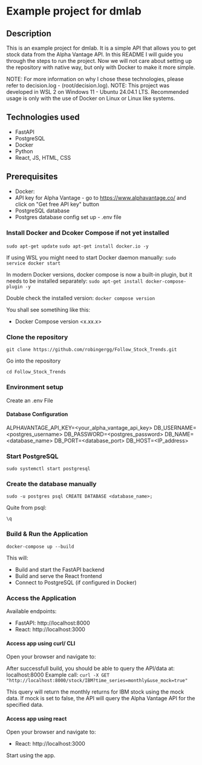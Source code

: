 # Example project for dmlab

## Description

This is an example project for dmlab. It is a simple API that allows you to get stock data from the Alpha Vantage API.
In this README I will guide you through the steps to run the project.
Now we will not care about setting up the repository with native way, but only with Docker to make it more simple.


NOTE: For more information on why I chose these technologies, please refer to decision.log - (root/decision.log).
NOTE: This project was developed in WSL 2 on Windows 11 - Ubuntu 24.04.1 LTS.
Recommended usage is only with the use of Docker on Linux or Linux like systems.


## Technologies used

- FastAPI
- PostgreSQL
- Docker
- Python
- React, JS, HTML, CSS


## Prerequisites

- Docker: 
- API key for Alpha Vantage - go to https://www.alphavantage.co/ and click on "Get free API key" button
- PostgreSQL database
- Postgres database config set up - .env file


### Install Docker and Dcoker Compose if not yet installed

`sudo apt-get update`
`sudo apt-get install docker.io -y`

If using WSL you might need to start Docker daemon manually:
`sudo service docker start`

In modern Docker versions, docker compose is now a built-in plugin, but it needs to be installed separately:
`sudo apt-get install docker-compose-plugin -y`

Double check the installed version:
`docker compose version`

You shall see sometihing like this:
- Docker Compose version <x.xx.x>


### Clone the repository

 `git clone https://github.com/robingergg/Follow_Stock_Trends.git`

 Go into the repository

 `cd Follow_Stock_Trends`


### Environment setup

 Create an .env File


#### Database Configuration

ALPHAVANTAGE_API_KEY=<your_alpha_vantage_api_key>
DB_USERNAME=<postgres_username>
DB_PASSWORD=<postgres_password>
DB_NAME=<database_name>
DB_PORT=<database_port>
DB_HOST=<IP_address>


### Start PostgreSQL

`sudo systemctl start postgresql`


### Create the database manually

`sudo -u postgres psql CREATE DATABASE <database_name>;`

Quite from psql:

`\q`


### Build & Run the Application

`docker-compose up --build`

This will:

- Build and start the FastAPI backend
- Build and serve the React frontend
- Connect to PostgreSQL (if configured in Docker)


### Access the Application

Available endpoints:
- FastAPI: http://localhost:8000
- React: http://localhost:3000


#### Access app using curl/ CLI

Open your browser and navigate to:

After successfull build, you should be able to query the API/data at: localhost:8000
Example call: `curl -X GET "http://localhost:8000/stock/IBM?time_series=monthly&use_mock=true"`

This query will return the monthly returns for IBM stock using the mock data.
If mock is set to false, the API will query the Alpha Vantage API for the specified data.


#### Access app using react

Open your browser and navigate to:

- React: http://localhost:3000

Start using the app.